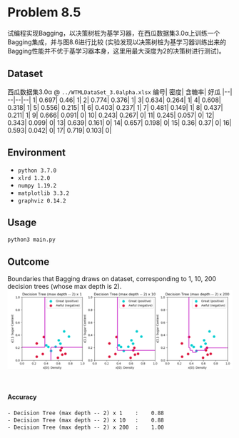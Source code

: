# Problem 8.5
试编程实现Bagging，以决策树桩为基学习器，在西瓜数据集3.0α上训练一个Bagging集成，并与图8.6进行比较 (实验发现以决策树桩为基学习器训练出来的Bagging性能并不优于基学习器本身，这里用最大深度为2的决策树进行测试)。  

## Dataset
西瓜数据集3.0α @ `../WTMLDataSet_3.0alpha.xlsx`
编号|	密度|	含糖率|	好瓜
|--| --|--|--|
1|	0.697|	0.46|	1|
2|	0.774|	0.376|	1|
3|	0.634|	0.264|	1|
4|	0.608|	0.318|	1|
5|	0.556|	0.215|	1|
6|	0.403|	0.237|	1|
7|	0.481|	0.149|	1|
8|	0.437|	0.211|	1|
9|	0.666|	0.091|	0|
10|	0.243|	0.267|	0|
11|	0.245|	0.057|	0|
12|	0.343|	0.099|	0|
13|	0.639|	0.161|	0|
14|	0.657|	0.198|	0|
15|	0.36|	0.37|	0|
16|	0.593|	0.042|	0|
17|	0.719|	0.103|	0|

## Environment
- `python 3.7.0`  
- `xlrd 1.2.0`  
- `numpy 1.19.2`  
- `matplotlib 3.3.2`  
- `graphviz 0.14.2`

## Usage
```Shell
python3 main.py
```

## Outcome
Boundaries that Bagging draws on dataset, corresponding to 1, 10, 200 decision trees (whose max depth is 2).  
![image](./figs/test.png)  

</br>

#### Accuracy
```
- Decision Tree (max depth -- 2) x 1    :    0.88
- Decision Tree (max depth -- 2) x 10   :    0.88
- Decision Tree (max depth -- 2) x 200  :    1.00
```
